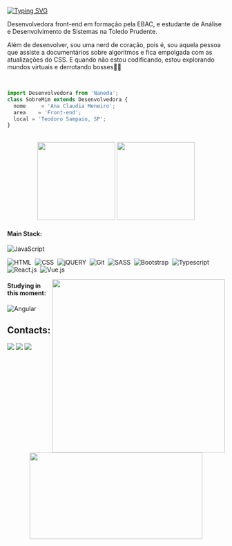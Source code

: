 

<p> <a href="https://git.io/typing-svg"><img src="https://readme-typing-svg.demolab.com?font=Fira+Code&duration=7000&pause=1000&color=FE428E&random=true&width=500&lines=Vamos+construir+coisas+incr%C3%ADveis+juntos%3F" alt="Typing SVG" /></a> </a>

Desenvolvedora front-end em formação pela EBAC, e estudante de Análise e Desenvolvimento de Sistemas na Toledo Prudente.  </p> <p>Além de desenvolver, sou uma nerd de coração, pois é, sou aquela pessoa que assiste a documentários sobre algoritmos e fica empolgada com as atualizações do CSS. E quando não estou codificando, estou explorando mundos virtuais e derrotando bosses🚀✨</p>
<br>
```js
import Desenvolvedora from 'Naneda';
class SobreMim extends Desenvolvedora {
  nome     = 'Ana Claudia Meneiro';
  area    = 'Front-end';
  local = 'Teodoro Sampaio, SP';
}
```




<br>


<div align="center">
  <img height="180em" src="https://github-readme-streak-stats.herokuapp.com?user=anameneiro&theme=radical&mode=weekly"/>
  <img height="180em" src="https://github-readme-stats.vercel.app/api/top-langs/?username=anameneiro&layout=compact&theme=radical"/>
</div>

#### Main Stack:


![JavaScript](https://img.shields.io/badge/JavaScript-F7DF1E?style=for-the-badge&logo=javascript&logoColor=black)&nbsp; 

![HTML](https://img.shields.io/badge/HTML5-E34F26?style=for-the-badge&logo=html5&logoColor=white)&nbsp;
![CSS](https://img.shields.io/badge/CSS3-1572B6?style=for-the-badge&logo=css3&logoColor=white)&nbsp;
![jQUERY](https://img.shields.io/badge/jQuery-0769AD?style=for-the-badge&logo=jquery&logoColor=white)&nbsp;
![Git](https://img.shields.io/badge/GIT-E44C30?style=for-the-badge&logo=git&logoColor=white)&nbsp;
![SASS](https://img.shields.io/badge/Sass-CC6699?style=for-the-badge&logo=sass&logoColor=white)&nbsp;
![Bootstrap]( 	https://img.shields.io/badge/Bootstrap-563D7C?style=for-the-badge&logo=bootstrap&logoColor=white)&nbsp;
![Typescript](https://img.shields.io/badge/TypeScript-007ACC?style=for-the-badge&logo=typescript&logoColor=white)&nbsp;
![React.js](https://img.shields.io/badge/React-20232A?style=for-the-badge&logo=react&logoColor=61DAFB)&nbsp;
![Vue.js](https://img.shields.io/badge/Vue.js-35495E?style=for-the-badge&logo=vue.js&logoColor=4FC08D)&nbsp;


<img src="https://encurtador.com.br/hIV56" min-width="400px" max-width="400px" width="400px" align="right" alt="">


#### Studying in this moment:


![Angular](https://img.shields.io/badge/Angular-DD0031?style=for-the-badge&logo=angular&logoColor=white)&nbsp;


## Contacts:

<div> 
<a href="https://www.instagram.com/ana.c.meneiro/" target="_blank"><img src="https://img.shields.io/badge/-Instagram-%23E4405F?style=for-the-badge&logo=instagram&logoColor=white"></a>
<a href = "mailto:anacmeneiro@gmail.com"> <img src="https://img.shields.io/badge/-Gmail-%23333?style=for-the-badge&logo=gmail&logoColor=white" target="_blank"></a>
<a href="https://www.linkedin.com/in/ana-claudia-meneiro-lima-8b6629282/" target="_blank"><img src="https://img.shields.io/badge/-LinkedIn-%230077B5?style=for-the-badge&logo=linkedin&logoColor=white"  target="_blank"></a> 

</div>&nbsp;&nbsp;
<div align="center">
<img width="400px" height="200px" src="https://i.pinimg.com/originals/f9/57/6f/f9576fca9fc8ef79976a1d6327bbe9ae.gif"/>
</div>
<!--
**anameneiro/anameneiro** is a ✨ _special_ ✨ repository because its `README.md` (this file) appears on your GitHub profile.
<img width=100% src="https://capsule-render.vercel.app/api?type=waving&height=100&color=FE428E&section=footer"/>
Here are some ideas to get you started:

- 🔭 I’m currently working on ...
- 🌱 I’m currently learning ...
- 👯 I’m looking to collaborate on ...
- 🤔 I’m looking for help with ...
- 💬 Ask me about ...
- 📫 How to reach me: ...
- 😄 Pronouns: ...
- ⚡ Fun fact: ...
-->
